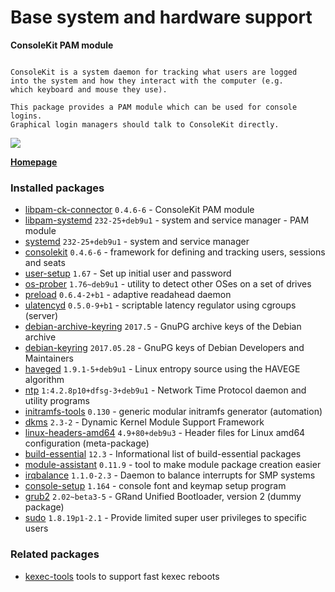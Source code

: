 # Base system and hardware support

__ConsoleKit PAM module__

```

ConsoleKit is a system daemon for tracking what users are logged
into the system and how they interact with the computer (e.g.
which keyboard and mouse they use).

This package provides a PAM module which can be used for console logins.
Graphical login managers should talk to ConsoleKit directly.

```

[![](https://screenshots.debian.net/thumbnail-with-version/libpam-ck-connector/9001)](https://screenshots.debian.net/screenshot-with-version/libpam-ck-connector/9001)



**[Homepage](https://www.freedesktop.org/wiki/Software/ConsoleKit)**

### Installed packages

* [libpam-ck-connector](https://packages.debian.org/stretch/libpam-ck-connector) `0.4.6-6` - ConsoleKit PAM module
* [libpam-systemd](https://packages.debian.org/stretch/libpam-systemd) `232-25+deb9u1` - system and service manager - PAM module
* [systemd](https://packages.debian.org/stretch/systemd) `232-25+deb9u1` - system and service manager
* [consolekit](https://packages.debian.org/stretch/consolekit) `0.4.6-6` - framework for defining and tracking users, sessions and seats
* [user-setup](https://packages.debian.org/stretch/user-setup) `1.67` - Set up initial user and password
* [os-prober](https://packages.debian.org/stretch/os-prober) `1.76~deb9u1` - utility to detect other OSes on a set of drives
* [preload](https://packages.debian.org/stretch/preload) `0.6.4-2+b1` - adaptive readahead daemon
* [ulatencyd](https://packages.debian.org/stretch/ulatencyd) `0.5.0-9+b1` - scriptable latency regulator using cgroups (server)
* [debian-archive-keyring](https://packages.debian.org/stretch/debian-archive-keyring) `2017.5` - GnuPG archive keys of the Debian archive
* [debian-keyring](https://packages.debian.org/stretch/debian-keyring) `2017.05.28` - GnuPG keys of Debian Developers and Maintainers
* [haveged](https://packages.debian.org/stretch/haveged) `1.9.1-5+deb9u1` - Linux entropy source using the HAVEGE algorithm
* [ntp](https://packages.debian.org/stretch/ntp) `1:4.2.8p10+dfsg-3+deb9u1` - Network Time Protocol daemon and utility programs
* [initramfs-tools](https://packages.debian.org/stretch/initramfs-tools) `0.130` - generic modular initramfs generator (automation)
* [dkms](https://packages.debian.org/stretch/dkms) `2.3-2` - Dynamic Kernel Module Support Framework
* [linux-headers-amd64](https://packages.debian.org/stretch/linux-headers-amd64) `4.9+80+deb9u3` - Header files for Linux amd64 configuration (meta-package)
* [build-essential](https://packages.debian.org/stretch/build-essential) `12.3` - Informational list of build-essential packages
* [module-assistant](https://packages.debian.org/stretch/module-assistant) `0.11.9` - tool to make module package creation easier
* [irqbalance](https://packages.debian.org/stretch/irqbalance) `1.1.0-2.3` - Daemon to balance interrupts for SMP systems
* [console-setup](https://packages.debian.org/stretch/console-setup) `1.164` - console font and keymap setup program
* [grub2](https://packages.debian.org/stretch/grub2) `2.02~beta3-5` - GRand Unified Bootloader, version 2 (dummy package)
* [sudo](https://packages.debian.org/stretch/sudo) `1.8.19p1-2.1` - Provide limited super user privileges to specific users

### Related packages

 * [kexec-tools](https://packages.debian.org/stretch/kexec-tools) tools to support fast kexec reboots

